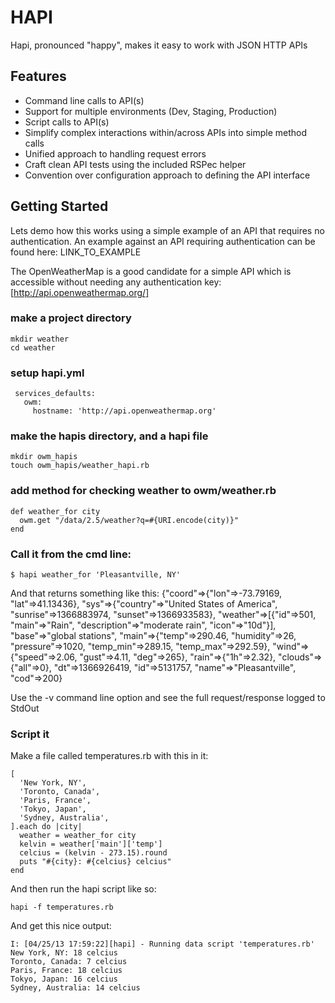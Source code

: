 HAPI
=======
Hapi, pronounced "happy", makes it easy to work with JSON HTTP APIs

Features
--------
- Command line calls to API(s)
- Support for multiple environments (Dev, Staging, Production)
- Script calls to API(s)
- Simplify complex interactions within/across APIs into simple method calls
- Unified approach to handling request errors
- Craft clean API tests using the included RSPec helper
- Convention over configuration approach to defining the API interface

Getting Started
---------------
Lets demo how this works using a simple example of an API that requires no
authentication.  An example against an API requiring authentication can
be found here:  LINK_TO_EXAMPLE

The OpenWeatherMap is a good candidate for a simple API
which is accessible without needing any authentication key:
[http://api.openweathermap.org/]


### make a project directory

    mkdir weather
    cd weather

### setup hapi.yml

     services_defaults:
       owm:
         hostname: 'http://api.openweathermap.org'

### make the hapis directory, and a hapi file

    mkdir owm_hapis
    touch owm_hapis/weather_hapi.rb

### add method for checking weather to owm/weather.rb
    def weather_for city
      owm.get "/data/2.5/weather?q=#{URI.encode(city)}"
    end
    


### Call it from the cmd line:
    $ hapi weather_for 'Pleasantville, NY'

And that returns something like this:
    {"coord"=>{"lon"=>-73.79169, "lat"=>41.13436}, "sys"=>{"country"=>"United States of America", "sunrise"=>1366883974, "sunset"=>1366933583}, "weather"=>[{"id"=>501, "main"=>"Rain", "description"=>"moderate rain", "icon"=>"10d"}], "base"=>"global stations", "main"=>{"temp"=>290.46, "humidity"=>26, "pressure"=>1020, "temp_min"=>289.15, "temp_max"=>292.59}, "wind"=>{"speed"=>2.06, "gust"=>4.11, "deg"=>265}, "rain"=>{"1h"=>2.32}, "clouds"=>{"all"=>0}, "dt"=>1366926419, "id"=>5131757, "name"=>"Pleasantville", "cod"=>200}

Use the -v command line option and see the full request/response logged to StdOut

### Script it
Make a file called temperatures.rb with this in it:

    [
      'New York, NY',
      'Toronto, Canada',
      'Paris, France',
      'Tokyo, Japan',
      'Sydney, Australia',
    ].each do |city|
      weather = weather_for city
      kelvin = weather['main']['temp']
      celcius = (kelvin - 273.15).round
      puts "#{city}: #{celcius} celcius"
    end

And then run the hapi script like so:

    hapi -f temperatures.rb

And get this nice output:

    I: [04/25/13 17:59:22][hapi] - Running data script 'temperatures.rb'
    New York, NY: 18 celcius
    Toronto, Canada: 7 celcius
    Paris, France: 18 celcius
    Tokyo, Japan: 16 celcius
    Sydney, Australia: 14 celcius

